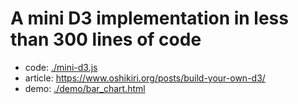 # A mini D3 implementation in less than 300 lines of code

- code: [./mini-d3.js](https://github.com/oshikiri/build-your-own-d3/blob/main/mini-d3.js)
- article: <https://www.oshikiri.org/posts/build-your-own-d3/>
- demo: [./demo/bar_chart.html](https://oshikiri.github.io/build-your-own-d3/demo/bar_chart.html)

